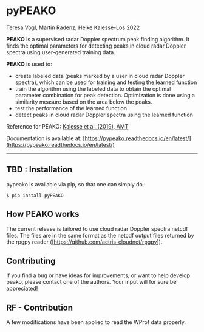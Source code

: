 # pyPEAKO
Teresa Vogl, Martin Radenz, Heike Kalesse-Los 2022

**PEAKO** is a supervised radar Doppler spectrum peak finding algorithm. It finds the optimal 
parameters for detecting peaks in cloud radar Doppler spectra using user-generated training data. 


**PEAKO** is used to: 
- create labeled data (peaks marked by a user in cloud radar Doppler spectra), which can be used for training and testing the learned function
- train the algorithm using the labeled data to obtain the optimal parameter combination for peak detection. Optimization is done using a similarity measure based on the area below the peaks.
- test the performance of the learned function
- detect peaks in cloud radar Doppler spectra using the learned function


Reference for PEAKO: [Kalesse et al. (2019), AMT](https://www.atmos-meas-tech.net/12/4591/2019/)

Documentation is available at: [https://pypeako.readthedocs.io/en/latest/](https://pypeako.readthedocs.io/en/latest/)

-------------------

## TBD : Installation
pypeako is available via pip, so that one can simply do :
``` 
$ pip install pyPEAKO
```

## How PEAKO works
The current release is tailored to use cloud radar Doppler spectra netcdf files. The files are in the same format as the 
netcdf output files returned by the rpgpy reader ([https://github.com/actris-cloudnet/rpgpy]). 

## Contributing
If you find a bug or have ideas for improvements, or want to help develop peako, please contact one of the authors. Your
 input will for sure be appreciated! 

## RF - Contribution
A few modifications have been applied to read the WProf data properly. 

